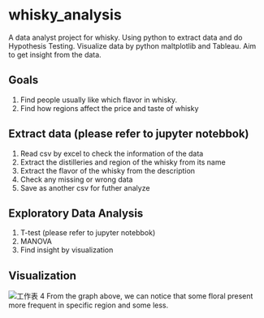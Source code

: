 # whisky_analysis
A data analyst project for whisky. Using python to extract data and do Hypothesis Testing. Visualize data by python maltplotlib and Tableau. Aim to get insight from the data.

## Goals
1. Find people usually like which flavor in whisky.
2. Find how regions affect the price and taste of whisky

## Extract data (please refer to jupyter notebbok)
1. Read csv by excel to check the information of the data
2. Extract the distilleries and region of the whisky from its name
3. Extract the flavor of the whisky from the description
4. Check any missing or wrong data
5. Save as another csv for futher analyze

## Exploratory Data Analysis
1. T-test (please refer to jupyter notebbok)
2. MANOVA
3. Find insight by visualization

## Visualization
![工作表 4](https://github.com/franciskoinno/whisky_analysis/assets/77004397/8c78015b-2dc3-426e-98df-fca82b1fa56c)
From the graph above, we can notice that some floral present more frequent in specific region and some less.
